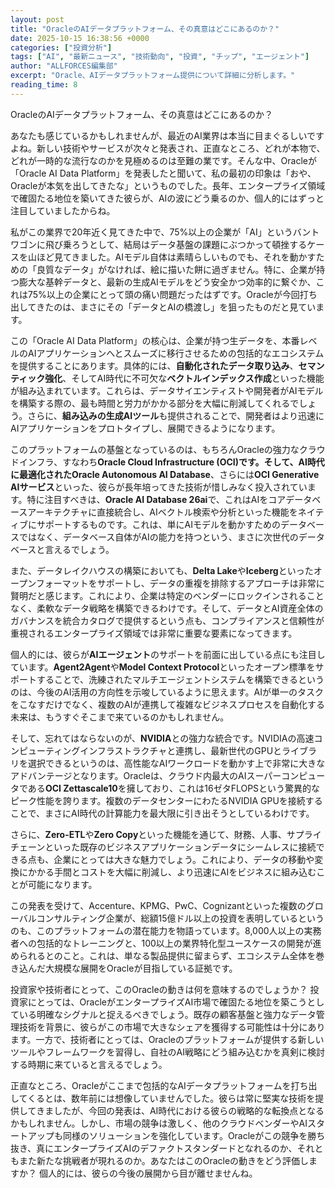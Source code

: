 ```yaml
---
layout: post
title: "OracleのAIデータプラットフォーム、その真意はどこにあるのか？"
date: 2025-10-15 16:38:56 +0000
categories: ["投資分析"]
tags: ["AI", "最新ニュース", "技術動向", "投資", "チップ", "エージェント"]
author: "ALLFORCES編集部"
excerpt: "Oracle、AIデータプラットフォーム提供について詳細に分析します。"
reading_time: 8
---
```


OracleのAIデータプラットフォーム、その真意はどこにあるのか？

あなたも感じているかもしれませんが、最近のAI業界は本当に目まぐるしいですよね。新しい技術やサービスが次々と発表され、正直なところ、どれが本物で、どれが一時的な流行なのかを見極めるのは至難の業です。そんな中、Oracleが「Oracle AI Data Platform」を発表したと聞いて、私の最初の印象は「おや、Oracleが本気を出してきたな」というものでした。長年、エンタープライズ領域で確固たる地位を築いてきた彼らが、AIの波にどう乗るのか、個人的にはずっと注目していましたからね。

私がこの業界で20年近く見てきた中で、75%以上の企業が「AI」というバントワゴンに飛び乗ろうとして、結局はデータ基盤の課題にぶつかって頓挫するケースを山ほど見てきました。AIモデル自体は素晴らしいものでも、それを動かすための「良質なデータ」がなければ、絵に描いた餅に過ぎません。特に、企業が持つ膨大な基幹データと、最新の生成AIモデルをどう安全かつ効率的に繋ぐか、これは75%以上の企業にとって頭の痛い問題だったはずです。Oracleが今回打ち出してきたのは、まさにその「データとAIの橋渡し」を狙ったものだと見ています。

この「Oracle AI Data Platform」の核心は、企業が持つ生データを、本番レベルのAIアプリケーションへとスムーズに移行させるための包括的なエコシステムを提供することにあります。具体的には、**自動化されたデータ取り込み**、**セマンティック強化**、そしてAI時代に不可欠な**ベクトルインデックス作成**といった機能が組み込まれています。これらは、データサイエンティストや開発者がAIモデルを構築する際の、最も時間と労力がかかる部分を大幅に削減してくれるでしょう。さらに、**組み込みの生成AIツール**も提供されることで、開発者はより迅速にAIアプリケーションをプロトタイプし、展開できるようになります。

このプラットフォームの基盤となっているのは、もちろんOracleの強力なクラウドインフラ、すなわち**Oracle Cloud Infrastructure (OCI)**です。そして、AI時代に最適化された**Oracle Autonomous AI Database**、さらには**OCI Generative AIサービス**といった、彼らが長年培ってきた技術が惜しみなく投入されています。特に注目すべきは、**Oracle AI Database 26ai**で、これはAIをコアデータベースアーキテクチャに直接統合し、AIベクトル検索や分析といった機能をネイティブにサポートするものです。これは、単にAIモデルを動かすためのデータベースではなく、データベース自体がAIの能力を持つという、まさに次世代のデータベースと言えるでしょう。

また、データレイクハウスの構築においても、**Delta Lake**や**Iceberg**といったオープンフォーマットをサポートし、データの重複を排除するアプローチは非常に賢明だと感じます。これにより、企業は特定のベンダーにロックインされることなく、柔軟なデータ戦略を構築できるわけです。そして、データとAI資産全体のガバナンスを統合カタログで提供するという点も、コンプライアンスと信頼性が重視されるエンタープライズ領域では非常に重要な要素になってきます。

個人的には、彼らが**AIエージェント**のサポートを前面に出している点にも注目しています。**Agent2Agent**や**Model Context Protocol**といったオープン標準をサポートすることで、洗練されたマルチエージェントシステムを構築できるというのは、今後のAI活用の方向性を示唆しているように思えます。AIが単一のタスクをこなすだけでなく、複数のAIが連携して複雑なビジネスプロセスを自動化する未来は、もうすぐそこまで来ているのかもしれません。

そして、忘れてはならないのが、**NVIDIA**との強力な統合です。NVIDIAの高速コンピューティングインフラストラクチャと連携し、最新世代のGPUとライブラリを選択できるというのは、高性能なAIワークロードを動かす上で非常に大きなアドバンテージとなります。Oracleは、クラウド内最大のAIスーパーコンピュータである**OCI Zettascale10**を擁しており、これは16ゼタFLOPSという驚異的なピーク性能を誇ります。複数のデータセンターにわたるNVIDIA GPUを接続することで、まさにAI時代の計算能力を最大限に引き出そうとしているわけです。

さらに、**Zero-ETL**や**Zero Copy**といった機能を通じて、財務、人事、サプライチェーンといった既存のビジネスアプリケーションデータにシームレスに接続できる点も、企業にとっては大きな魅力でしょう。これにより、データの移動や変換にかかる手間とコストを大幅に削減し、より迅速にAIをビジネスに組み込むことが可能になります。

この発表を受けて、Accenture、KPMG、PwC、Cognizantといった複数のグローバルコンサルティング企業が、総額15億ドル以上の投資を表明しているというのも、このプラットフォームの潜在能力を物語っています。8,000人以上の実務者への包括的なトレーニングと、100以上の業界特化型ユースケースの開発が進められるとのこと。これは、単なる製品提供に留まらず、エコシステム全体を巻き込んだ大規模な展開をOracleが目指している証拠です。

投資家や技術者にとって、このOracleの動きは何を意味するのでしょうか？ 投資家にとっては、OracleがエンタープライズAI市場で確固たる地位を築こうとしている明確なシグナルと捉えるべきでしょう。既存の顧客基盤と強力なデータ管理技術を背景に、彼らがこの市場で大きなシェアを獲得する可能性は十分にあります。一方で、技術者にとっては、Oracleのプラットフォームが提供する新しいツールやフレームワークを習得し、自社のAI戦略にどう組み込むかを真剣に検討する時期に来ていると言えるでしょう。

正直なところ、Oracleがここまで包括的なAIデータプラットフォームを打ち出してくるとは、数年前には想像していませんでした。彼らは常に堅実な技術を提供してきましたが、今回の発表は、AI時代における彼らの戦略的な転換点となるかもしれません。しかし、市場の競争は激しく、他のクラウドベンダーやAIスタートアップも同様のソリューションを強化しています。Oracleがこの競争を勝ち抜き、真にエンタープライズAIのデファクトスタンダードとなれるのか、それともまた新たな挑戦者が現れるのか。あなたはこのOracleの動きをどう評価しますか？ 個人的には、彼らの今後の展開から目が離せませんね。

